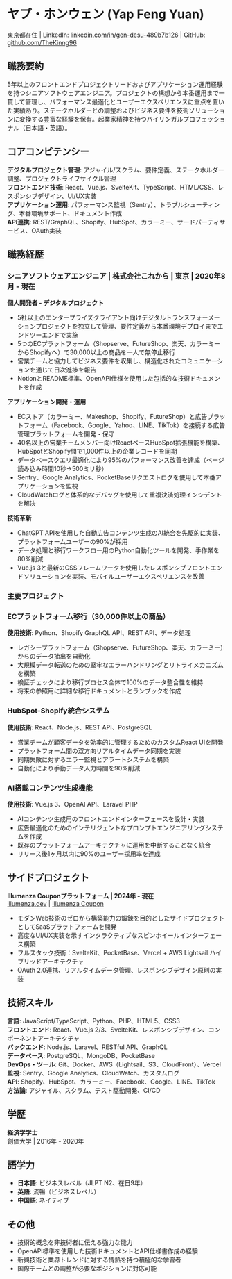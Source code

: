 # ヤプ・ホンウェン (Yap Feng Yuan)
東京都在住 | LinkedIn: [linkedin.com/in/gen-desu-489b7b126](https://www.linkedin.com/in/gen-desu-489b7b126) | GitHub: [github.com/TheKinng96](https://github.com/TheKinng96)

## 職務要約

5年以上のフロントエンドプロジェクトリードおよびアプリケーション運用経験を持つシニアソフトウェアエンジニア。プロジェクトの構想から本番運用まで一貫して管理し、パフォーマンス最適化とユーザーエクスペリエンスに重点を置いた実績あり。ステークホルダーとの調整およびビジネス要件を技術ソリューションに変換する豊富な経験を保有。起業家精神を持つバイリンガルプロフェッショナル（日本語・英語）。

## コアコンピテンシー

**デジタルプロジェクト管理**: アジャイル/スクラム、要件定義、ステークホルダー調整、プロジェクトライフサイクル管理  
**フロントエンド技術**: React、Vue.js、SvelteKit、TypeScript、HTML/CSS、レスポンシブデザイン、UI/UX実装  
**アプリケーション運用**: パフォーマンス監視（Sentry）、トラブルシューティング、本番環境サポート、ドキュメント作成  
**API連携**: REST/GraphQL、Shopify、HubSpot、カラーミー、サードパーティサービス、OAuth実装

## 職務経歴

### シニアソフトウェアエンジニア | 株式会社これから | 東京 | 2020年8月 - 現在

**個人開発者 - デジタルプロジェクト**
- 5社以上のエンタープライズクライアント向けデジタルトランスフォーメーションプロジェクトを独立して管理、要件定義から本番環境デプロイまでエンドツーエンドで実施
- 5つのECプラットフォーム（Shopserve、FutureShop、楽天、カラーミーからShopifyへ）で30,000以上の商品を一人で無停止移行
- 営業チームと協力してビジネス要件を収集し、構造化されたコミュニケーションを通じて日次進捗を報告
- NotionとREADME標準、OpenAPI仕様を使用した包括的な技術ドキュメントを作成

**アプリケーション開発・運用**
- ECストア（カラーミー、Makeshop、Shopify、FutureShop）と広告プラットフォーム（Facebook、Google、Yahoo、LINE、TikTok）を接続する広告管理プラットフォームを開発・保守
- 40名以上の営業チームメンバー向けReactベースHubSpot拡張機能を構築、HubSpotとShopify間で1,000件以上の企業レコードを同期
- データベースクエリ最適化により95%のパフォーマンス改善を達成（ページ読み込み時間10秒→500ミリ秒）
- Sentry、Google Analytics、PocketBaseリクエストログを使用して本番アプリケーションを監視
- CloudWatchログと体系的なデバッグを使用して重複決済処理インシデントを解決

**技術革新**
- ChatGPT APIを使用した自動広告コンテンツ生成のAI統合を先駆的に実装、プラットフォームユーザーの90%が採用
- データ処理と移行ワークフロー用のPython自動化ツールを開発、手作業を80%削減
- Vue.js 3と最新のCSSフレームワークを使用したレスポンシブフロントエンドソリューションを実装、モバイルユーザーエクスペリエンスを改善

### 主要プロジェクト

### ECプラットフォーム移行（30,000件以上の商品）
**使用技術**: Python、Shopify GraphQL API、REST API、データ処理  
- レガシープラットフォーム（Shopserve、FutureShop、楽天、カラーミー）からのデータ抽出を自動化
- 大規模データ転送のための堅牢なエラーハンドリングとリトライメカニズムを構築
- 検証チェックにより移行プロセス全体で100%のデータ整合性を維持
- 将来の参照用に詳細な移行ドキュメントとランブックを作成

### HubSpot-Shopify統合システム
**使用技術**: React、Node.js、REST API、PostgreSQL  
- 営業チームが顧客データを効率的に管理するためのカスタムReact UIを開発
- プラットフォーム間の双方向リアルタイムデータ同期を実装
- 同期失敗に対するエラー監視とアラートシステムを構築
- 自動化により手動データ入力時間を90%削減

### AI搭載コンテンツ生成機能
**使用技術**: Vue.js 3、OpenAI API、Laravel PHP  
- AIコンテンツ生成用のフロントエンドインターフェースを設計・実装
- 広告最適化のためのインテリジェントなプロンプトエンジニアリングシステムを作成
- 既存のプラットフォームアーキテクチャに運用を中断することなく統合
- リリース後1ヶ月以内に90%のユーザー採用率を達成

## サイドプロジェクト
**Illumenza Couponプラットフォーム | 2024年 - 現在**  
[illumenza.dev](https://illumenza.dev) | [Illumenza Coupon](https://coupon.illumenza.dev)
- モダンWeb技術のゼロから構築能力の鍛錬を目的としたサイドプロジェクトとしてSaaSプラットフォームを開発
- 高度なUI/UX実装を示すインタラクティブなスピンホイールインターフェース構築
- フルスタック技術：SvelteKit、PocketBase、Vercel + AWS Lightsail ハイブリッドアーキテクチャ
- OAuth 2.0連携、リアルタイムデータ管理、レスポンシブデザイン原則の実装

## 技術スキル

**言語**: JavaScript/TypeScript、Python、PHP、HTML5、CSS3  
**フロントエンド**: React、Vue.js 2/3、SvelteKit、レスポンシブデザイン、コンポーネントアーキテクチャ  
**バックエンド**: Node.js、Laravel、RESTful API、GraphQL  
**データベース**: PostgreSQL、MongoDB、PocketBase  
**DevOps・ツール**: Git、Docker、AWS（Lightsail、S3、CloudFront）、Vercel  
**監視**: Sentry、Google Analytics、CloudWatch、カスタムログ  
**API**: Shopify、HubSpot、カラーミー、Facebook、Google、LINE、TikTok  
**方法論**: アジャイル、スクラム、テスト駆動開発、CI/CD

## 学歴

**経済学学士**  
創価大学 | 2016年 - 2020年

## 語学力

- **日本語**: ビジネスレベル（JLPT N2、在日9年）
- **英語**: 流暢（ビジネスレベル）
- **中国語**: ネイティブ

## その他

- 技術的概念を非技術者に伝える強力な能力
- OpenAPI標準を使用した技術ドキュメントとAPI仕様書作成の経験
- 新興技術と業界トレンドに対する情熱を持つ積極的な学習者
- 国際チームとの調整が必要なポジションに対応可能